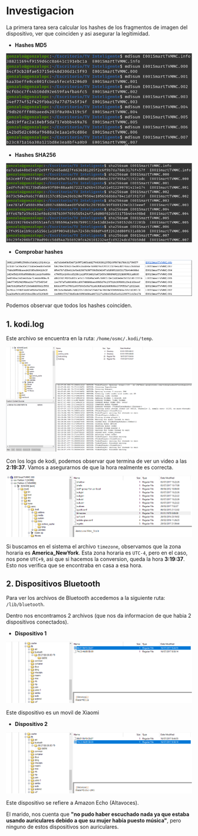 # Investigacion

La primera tarea sera calcular los hashes de los fragmentos de imagen del dispositivo, ver que coinciden y asi asegurar la legitimidad.

- **Hashes MD5**
  
![MD5](./img/5.png)

- **Hashes SHA256**
  
![MD5](./img/6.png)

- **Comprobar hashes**

![Hashes originales](./img/7.png)

Podemos observar que todos los hashes coinciden.

## 1.  kodi.log

Este archivo se encuentra en la ruta: `/home/osmc/.kodi/temp`.

![kodi.log](./img/1.png)

Con los logs de kodi, podemos observar que termina de ver un video a las **2:19:37**. Vamos a asegurarnos de que la hora realmente es correcta.

![timezone](./img/4.png)

Si buscamos en el sistema el archivo `timezone`, observamos que la zona horaria es **America_NewYork**.
Esta zona horaria es `UTC-4`, pero en el caso, nos pone `UTC+9`, asi que si hacemos la conversion, queda la hora **3:19:37**.
Esto nos verifica que se encontraba en casa a esa hora.

## 2. Dispositivos Bluetooth

Para ver los archivos de Bluetooth accedemos a la siguiente ruta: `/lib/bluetooth`.

Dentro nos encontramos 2 archivos (que nos da informacion de que habia 2 dispositivos conectados).

- **Dispositivo 1**
  
![Dispositivo 1](./img/2.png)

Este dispositivo es un movil de Xiaomi

- **Dispositivo 2**

![Dispositivo 2](./img/3.png)

Este dispositivo se refiere a Amazon Echo (Altavoces).

El marido, nos cuenta que **"no pudo haber escuchado nada ya que estaba usando auriculares debido a que su mujer había puesto música"**, pero ninguno de estos dispositivos son auriculares.


